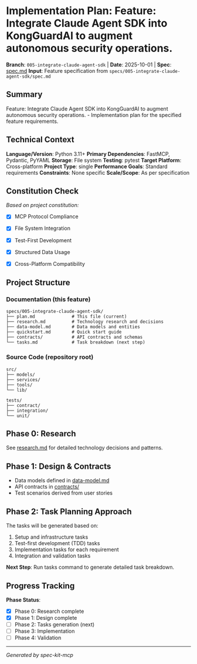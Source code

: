 # Implementation Plan: Feature: Integrate Claude Agent SDK into KongGuardAI to augment autonomous security operations.

**Branch**: `005-integrate-claude-agent-sdk` | **Date**: 2025-10-01 | **Spec**: [spec.md](spec.md)
**Input**: Feature specification from `specs/005-integrate-claude-agent-sdk/spec.md`

## Summary

Feature: Integrate Claude Agent SDK into KongGuardAI to augment autonomous security operations. - Implementation plan for the specified feature requirements.

## Technical Context

**Language/Version**: Python 3.11+
**Primary Dependencies**: FastMCP, Pydantic, PyYAML
**Storage**: File system
**Testing**: pytest
**Target Platform**: Cross-platform
**Project Type**: single
**Performance Goals**: Standard requirements
**Constraints**: None specific
**Scale/Scope**: As per specification

## Constitution Check

*Based on project constitution:*

- [x] MCP Protocol Compliance
- [x] File System Integration
- [x] Test-First Development
- [x] Structured Data Usage
- [x] Cross-Platform Compatibility


## Project Structure

### Documentation (this feature)
```
specs/005-integrate-claude-agent-sdk/
├── plan.md              # This file (current)
├── research.md          # Technology research and decisions
├── data-model.md        # Data models and entities
├── quickstart.md        # Quick start guide
├── contracts/           # API contracts and schemas
└── tasks.md             # Task breakdown (next step)
```

### Source Code (repository root)
```
src/
├── models/
├── services/
├── tools/
└── lib/

tests/
├── contract/
├── integration/
└── unit/
```

## Phase 0: Research

See [research.md](research.md) for detailed technology decisions and patterns.

## Phase 1: Design & Contracts

- Data models defined in [data-model.md](data-model.md)
- API contracts in [contracts/](contracts/)
- Test scenarios derived from user stories

## Phase 2: Task Planning Approach

The tasks will be generated based on:
1. Setup and infrastructure tasks
2. Test-first development (TDD) tasks
3. Implementation tasks for each requirement
4. Integration and validation tasks

**Next Step**: Run tasks command to generate detailed task breakdown.

## Progress Tracking

**Phase Status**:
- [x] Phase 0: Research complete
- [x] Phase 1: Design complete
- [ ] Phase 2: Tasks generation (next)
- [ ] Phase 3: Implementation
- [ ] Phase 4: Validation

---
*Generated by spec-kit-mcp*
